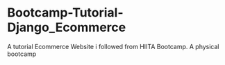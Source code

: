 # Bootcamp-Tutorial-Django_Ecommerce
A tutorial Ecommerce Website i followed from HIITA Bootcamp. A physical bootcamp
